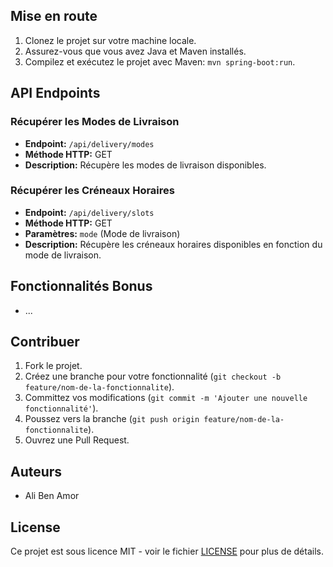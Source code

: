 
## Mise en route
1. Clonez le projet sur votre machine locale.
2. Assurez-vous que vous avez Java et Maven installés.
3. Compilez et exécutez le projet avec Maven: `mvn spring-boot:run`.

## API Endpoints
### Récupérer les Modes de Livraison
- **Endpoint:** `/api/delivery/modes`
- **Méthode HTTP:** GET
- **Description:** Récupère les modes de livraison disponibles.

### Récupérer les Créneaux Horaires
- **Endpoint:** `/api/delivery/slots`
- **Méthode HTTP:** GET
- **Paramètres:** `mode` (Mode de livraison)
- **Description:** Récupère les créneaux horaires disponibles en fonction du mode de livraison.

## Fonctionnalités Bonus
- ...

## Contribuer
1. Fork le projet.
2. Créez une branche pour votre fonctionnalité (`git checkout -b feature/nom-de-la-fonctionnalite`).
3. Committez vos modifications (`git commit -m 'Ajouter une nouvelle fonctionnalité'`).
4. Poussez vers la branche (`git push origin feature/nom-de-la-fonctionnalite`).
5. Ouvrez une Pull Request.

## Auteurs
- Ali Ben Amor

## License
Ce projet est sous licence MIT - voir le fichier [LICENSE](LICENSE) pour plus de détails.
